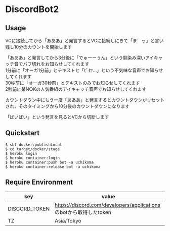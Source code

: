# DiscordBot2

## Usage
VCに接続してから「あああ」と発言するとVCに接続しにきて「ま゛っ」と言い残し10分のカウントを開始します  

「あああ」と発言してから3分後に「でゅーーぅん」という馴染み深いアイキャッチ音でバフ切れをお知らせしてくれます  
1分前に「オーガ1分前」とテキストと「ﾋﾟﾀｧ…」という不気味な音声でお知らせしてくれます  
30秒前に「オーガ30秒前」とテキストのみでお知らせしてくれます  
2秒前に某N○Kの人気番組のアイキャッチ音声でお知らせしてくれます  

カウントダウン中にもう一度「あああ」と発言するとカウントダウンがリセットされ、そのタイミングから10分後のカウントダウンになります  

「ばいばい」という発言を見るとVCから切断します  


## Quickstart

```
$ sbt docker:publishLocal
$ cd target/docker/stage
$ heroku login
$ heroku container:login
$ heroku container:push bot -a uchikoma
$ heroku container:release bot -a uchikoma
```

## Require Environment
| key           | value                                                       |
|---------------|-------------------------------------------------------------|
| DISCORD_TOKEN | https://discord.com/developers/applications のbotから取得したtoken |
| TZ            | Asia/Tokyo                                                  |